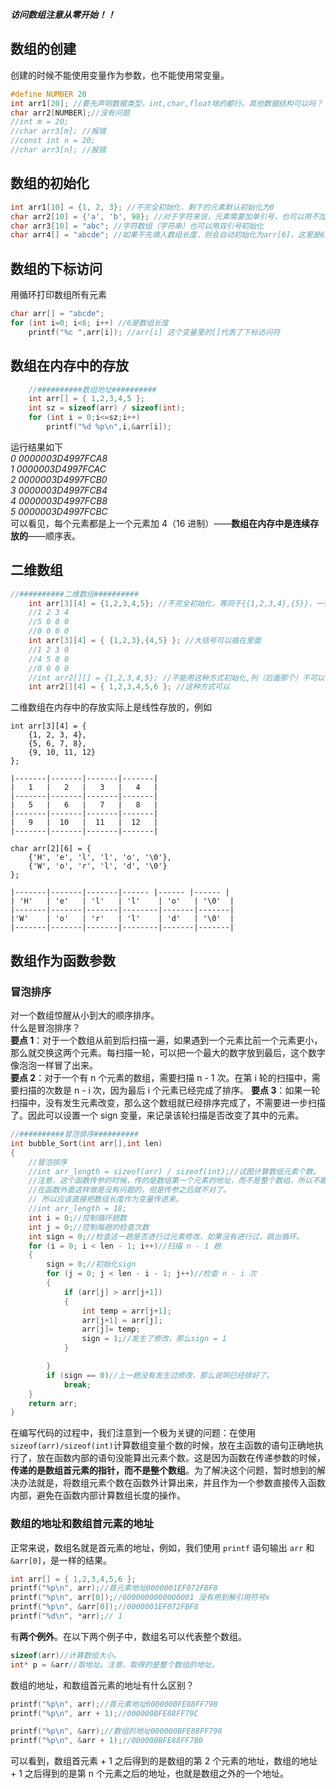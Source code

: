 ***访问数组注意从零开始！！***

## 数组的创建
创建的时候不能使用变量作为参数，也不能使用常变量。
```c
#define NUMBER 20
int arr1[20]; //要先声明数据类型，int,char,float啥的都行。其他数据结构可以吗？
char arr2[NUMBER];//没有问题
//int m = 20;
//char arr3[m]; //报错
//const int n = 20;
//char arr3[n]; //报错
```

## 数组的初始化
```c
int arr1[10] = {1, 2, 3}; //不完全初始化，剩下的元素默认初始化为0
char arr2[10] = {'a', 'b', 98}; //对于字符来说，元素需要加单引号，也可以用不加单引号的int类型，会自动转译为ascii码对应的字符
char arr3[10] = "abc"; //字符数组（字符串）也可以用双引号初始化
char arr4[] = "abcde"; //如果不先填入数组长度，则会自动初始化为arr[6]，这里是6是因为最后加入了一个“\0”作为字符串结束符号（int类型的数组是没有的）
```

## 数组的下标访问
用循环打印数组所有元素
```c
char arr[] = "abcde";
for (int i=0; i<6; i++) //6是数组长度
    printf("%c ",arr[i]); //arr[i] 这个变量里的[]代表了下标访问符
```

## 数组在内存中的存放
```c
	//##########数组地址##########
	int arr[] = { 1,2,3,4,5 };
	int sz = sizeof(arr) / sizeof(int);
	for (int i = 0;i<=sz;i++)
		printf("%d %p\n",i,&arr[i]);
```

运行结果如下</br>
*0 0000003D4997FCA8</br>
1 0000003D4997FCAC</br>
2 0000003D4997FCB0</br>
3 0000003D4997FCB4</br>
4 0000003D4997FCB8</br>
5 0000003D4997FCBC</br>*
可以看见，每个元素都是上一个元素加 4（16 进制）——**数组在内存中是连续存放的**——顺序表。</br>

## 二维数组
```c
//##########二维数组##########
	int arr[3][4] = {1,2,3,4,5}; //不完全初始化，等同于{{1,2,3,4},{5}}，一行一行地填写
	//1 2 3 4
	//5 0 0 0
	//0 0 0 0
	int arr[3][4] = { {1,2,3},{4,5} }; //大括号可以插在里面
	//1 2 3 0
	//4 5 0 0
	//0 0 0 0 
	//int arr2[][] = {1,2,3,4,5}; //不能用这种方式初始化,列（后面那个）不可以省略
	int arr2[][4] = { 1,2,3,4,5,6 }; //这种方式可以
```
二维数组在内存中的存放实际上是线性存放的，例如
```
int arr[3][4] = {
    {1, 2, 3, 4},
    {5, 6, 7, 8},
    {9, 10, 11, 12}
};
```
```
|-------|-------|-------|-------|
|   1   |   2   |   3   |   4   |
|-------|-------|-------|-------|
|   5   |   6   |   7   |   8   |
|-------|-------|-------|-------|
|   9   |  10   |  11   |  12   |
|-------|-------|-------|-------|
```
```
char arr[2][6] = {
    {'H', 'e', 'l', 'l', 'o', '\0'},
    {'W', 'o', 'r', 'l', 'd', '\0'}
};
```
```
|-------|-------|-------|------ |------ |------ |
| 'H'   | 'e'   | 'l'   | 'l'    | 'o'   | '\0'  |
|-------|-------|-------|--------|-------|-------|
|'W'    | 'o'   | 'r'   | 'l'    | 'd'   | '\0'  |
|-------|-------|-------|--------|-------|-------|
```
## 数组作为函数参数

### 冒泡排序
对一个数组惊醒从小到大的顺序排序。</br>
什么是冒泡排序？</br>
**要点 1**：对于一个数组从前到后扫描一遍，如果遇到一个元素比前一个元素更小，那么就交换这两个元素。每扫描一轮，可以把一个最大的数字放到最后，这个数字像泡泡一样冒了出来。</br>
**要点 2**：对于一个有 n 个元素的数组，需要扫描 n - 1 次。在第 i 轮的扫描中，需要扫描的次数是 n - i 次，因为最后 i 个元素已经完成了排序。
**要点 3**：如果一轮扫描中，没有发生元素改变，那么这个数组就已经排序完成了，不需要进一步扫描了。因此可以设置一个 sign 变量，来记录该轮扫描是否改变了其中的元素。
```c
//##########冒泡排序##########
int bubble_Sort(int arr[],int len)
{
	//冒泡排序
	//int arr_length = sizeof(arr) / sizeof(int);//试图计算数组元素个数。
	//注意，这个函数传参的时候，传的是数组第一个元素的地址，而不是整个数组，所以不能用这种方法。
	//在函数外面这样做是没有问题的，但是传参之后就不对了。
	// 所以应该直接把数组长度作为变量传进来。
	//int arr_length = 18;
	int i = 0;//控制循环趟数
	int j = 0;//控制每趟的检查次数
	int sign = 0;//检查这一趟是否进行过元素修改，如果没有进行过，跳出循环。
	for (i = 0; i < len - 1; i++)//扫描 n - 1 趟
	{
		sign = 0;//初始化sign
		for (j = 0; j < len - i - 1; j++)//检查 n - i 次
		{
			if (arr[j] > arr[j+1])
			{
				int temp = arr[j+1];
				arr[j+1] = arr[j];
				arr[j]= temp;
				sign = 1;//发生了修改，那么sign = 1
			}

		}
		if (sign == 0)//上一趟没有发生过修改，那么说明已经排好了。
			break;
	}
	return arr;
}
```
在编写代码的过程中，我们注意到一个极为关键的问题：在使用`sizeof(arr)/sizeof(int)`计算数组变量个数的时候，放在主函数的语句正确地执行了，放在函数内部的语句没能算出元素个数。这是因为函数在传递参数的时候，**传递的是数组首元素的指针，而不是整个数组**。为了解决这个问题，暂时想到的解决办法就是，将数组元素个数在函数外计算出来，并且作为一个参数直接传入函数内部，避免在函数内部计算数组长度的操作。

### 数组的地址和数组首元素的地址
正常来说，数组名就是首元素的地址，例如，我们使用 ```printf``` 语句输出 ```arr``` 和 ```&arr[0]```，是一样的结果。</br>
```c
int arr[] = { 1,2,3,4,5,6 };
printf("%p\n", arr);//首元素地址0000001EF072FBF8
printf("%p\n", arr[0]);//0000000000000001 没有用到解引用符号x
printf("%p\n", &arr[0]);//0000001EF072FBF8
printf("%d\n", *arr);// 1
```

有**两个例外**。在以下两个例子中，数组名可以代表整个数组。
```c
sizeof(arr)//计算数组大小。
int* p = &arr//取地址。注意，取得的是整个数组的地址。
```
数组的地址，和数组首元素的地址有什么区别？
```c
printf("%p\n", arr);//首元素地址000000BFE88FF798
printf("%p\n", arr + 1);//000000BFE88FF79C

printf("%p\n", &arr);//数组的地址000000BFE88FF798
printf("%p\n", &arr + 1);//000000BFE88FF7B0
```
可以看到，数组首元素 + 1 之后得到的是数组的第 2 个元素的地址，数组的地址 + 1 之后得到的是第 n 个元素之后的地址，也就是数组之外的一个地址。





